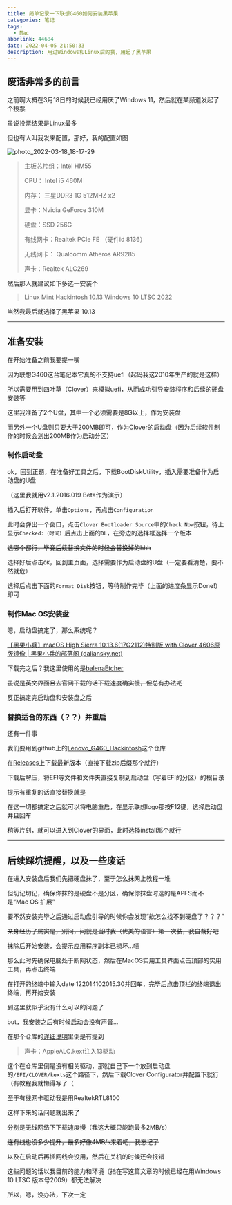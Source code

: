 ```yaml
---
title: 简单记录一下联想G460如何安装黑苹果
categories: 笔记
tags:
  - Mac
abbrlink: 44684
date: 2022-04-05 21:50:33
description: 用过Windows和Linux后的我，用起了黑苹果
---
```


## 废话非常多的前言

之前啊大概在3月18日的时候我已经用厌了Windows 11，然后就在某频道发起了个投票

虽说投票结果是Linux最多

但也有人叫我发来配置，那好，我的配置如图

![photo_2022-03-18_18-17-29](https://pic.lijiakaijun.cyou/44684/photo_2022-03-18_18-17-29.webp)

> 主板芯片组：Intel HM55
>
> CPU： Intel i5 460M
>
> 内存： 三星DDR3 1G 512MHZ x2
>
> 显卡：Nvidia GeForce 310M
>
> 硬盘：SSD 256G
>
> 有线网卡：Realtek PCle FE （硬件id 8136）
>
> 无线网卡： Qualcomm Atheros AR9285
>
> 声卡：Realtek ALC269

然后那人就建议如下多选一安装个

> Linux Mint
> Hackintosh 10.13
> Windows 10 LTSC 2022

当然我最后就选择了黑苹果 10.13

---

## 准备安装

在开始准备之前我要提一嘴

因为联想G460这台笔记本它真的不支持uefi（起码我这2010年生产的就是这样）

所以需要用到四叶草（Clover）来模拟uefi，从而成功引导安装程序和后续的硬盘安装等

这里我准备了2个U盘，其中一个必须需要是8G以上，作为安装盘

而另外一个U盘则只要大于200MB即可，作为Clover的启动盘（因为后续软件制作的时候会划出200MB作为启动分区）

### 制作启动盘

ok，回到正题，在准备好工具之后，下载BootDiskUtility，插入需要准备作为启动盘的U盘

（这里我就用v2.1.2016.019 Beta作为演示）

插入后打开软件，单击``Options``，再点击``Configuration``

此时会弹出一个窗口，点击``Clover Bootloader Source``中的``Check Now``按钮，待上显示``Checked:（时间）``后点击上面的``DL``，在旁边的选择框选择一个版本

~~选哪个都行，毕竟后续替换文件的时候会替换掉的hhh~~

选择好后点击``OK``，回到主页面，选择需要作为启动盘的U盘（一定要看清楚，要不然就危）

选择后点击下面的``Format Disk``按钮，等待制作完毕（上面的进度条显示Done!）即可

### 制作Mac OS安装盘

嗯，启动盘搞定了，那么系统呢？

[【黑果小兵】macOS High Sierra 10.13.6(17G2112)特别版 with Clover 4606原版镜像 | 黑果小兵的部落阁 (daliansky.net)](https://blog.daliansky.net/macOS-High-Sierra-10.13.6-17G2112-Release-Special-with-Clover-4606-original-mirror.html)

下载完之后？我这里使用的是[balenaEtcher](https://www.balena.io/etcher/)

~~虽说是英文界面且去官网下载的话下载速度确实慢，但总有办法吧~~

反正搞定完启动盘和安装盘之后

### 替换适合的东西（？？）并重启

还有一件事

我们要用到github上的[Lenovo_G460_Hackintosh](https://github.com/hackerhui/Lenovo_G460_Hackintosh)这个仓库

在[Releases](https://github.com/hackerhui/Lenovo_G460_Hackintosh/releases)上下载最新版本（直接下载zip后缀那个就行）

下载后解压，将EFI等文件和文件夹直接复制到启动盘（写着EFI的分区）的根目录

提示有重复的话直接替换就是

在这一切都搞定之后就可以将电脑重启，在显示联想logo那按F12键，选择启动盘并且回车

稍等片刻，就可以进入到Clover的界面，此时选择install那个就行

---

## 后续踩坑提醒，以及一些废话

在进入安装盘后我们先把硬盘抹了，至于怎么抹网上教程一堆

但切记切记，确保你抹的是硬盘不是分区，确保你抹盘时选的是APFS而不是“Mac OS 扩展”

要不然安装完毕之后通过启动盘引导的时候你会发现“欸怎么找不到硬盘了？？？”

~~亲身经历了属实是，别问，问就是当时我（优美的语言）第一次装，我自裁好吧~~

抹除后开始安装，会提示应用程序副本已损坏...啧

那么此时先确保电脑处于断网状态，然后在MacOS实用工具界面点击顶部的实用工具，再点击终端

在打开的终端中输入date 122014102015.30并回车，完毕后点击顶栏的终端退出终端，再开始安装

到这里就似乎没有什么可以的问题了

but，我安装之后有时候启动会没有声音...

在那个仓库的[详细说明](https://github.com/hackerhui/Lenovo_G460_Hackintosh#详细说明)里倒是有提到

> 声卡：AppleALC.kext注入13驱动

这个在仓库里倒是没有相关驱动，那就自己下一个放到启动盘的``/EFI/CLOVER/kexts``这个路径下，然后下载Clover Configurator并配置下就行（有教程我就懒得写了（

至于有线网卡驱动我是用RealtekRTL8100

这样下来的话问题就出来了

分别是无线网络下下载速度慢（我这大概只能跑最多2MB/s）

~~连有线也没多少提升，最多好像4MB/s来着吧，我忘记了~~

以及在启动后再插网线会没用，然后在关机的时候还会报错

这些问题的话以我目前的能力和环境（指在写这篇文章的时候已经在用Windows 10 LTSC 版本号2009）都无法解决

所以，嗯，没办法，下次一定
